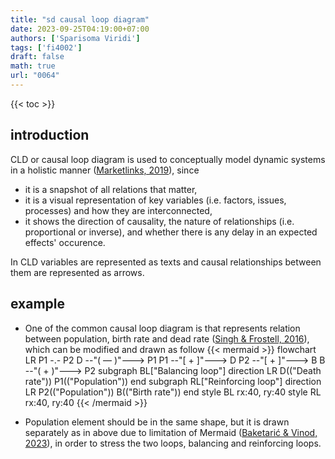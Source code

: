 ```yaml
---
title: "sd causal loop diagram"
date: 2023-09-25T04:19:00+07:00
authors: ['Sparisoma Viridi']
tags: ['fi4002']
draft: false
math: true
url: "0064"
---
```

{{< toc >}}


## introduction
CLD or causal loop diagram is used to conceptually model dynamic systems in a holistic manner ([Marketlinks, 2019](https://www.marketlinks.org/resources/what-causal-loop-diagram-and-what-it-good)), since
+ it is a snapshot of all relations that matter,
+ it is a visual representation of key variables (i.e. factors, issues, processes) and how they are interconnected,
+ it shows the direction of causality, the nature of relationships (i.e. proportional or inverse), and whether there is any delay in an expected effects' occurence.

In CLD variables are represented as texts and causal relationships between them are represented as arrows.


## example
+ One of the common causal loop diagram is that represents relation between population, birth rate and dead rate ([Singh & Frostell, 2016](https://www.researchgate.net/publication/303943753_Beyond_Waste_Management)), which can be modified and drawn as follow
{{< mermaid >}}
flowchart LR
  P1 -.- P2
  D --"( &mdash; )"---> P1
  P1 --"[ + ]"---> D
  P2 --"[ + ]"---> B
  B --"( + )"---> P2
  subgraph BL["Balancing loop"]
    direction LR
    D(("Death rate"))
    P1(("Population"))
  end
  subgraph RL["Reinforcing loop"]
    direction LR
    P2(("Population"))
    B(("Birth rate"))
  end
  style BL rx:40, ry:40
  style RL rx:40, ry:40
{{< /mermaid >}}

+ Population element should be in the same shape, but it is drawn separately as in above due to limitation of Mermaid ([Baketarić & Vinod, 2023](https://github.com/orgs/mermaid-js/discussions/4308#discussion-5100526)), in order to stress the two loops, balancing and reinforcing loops.